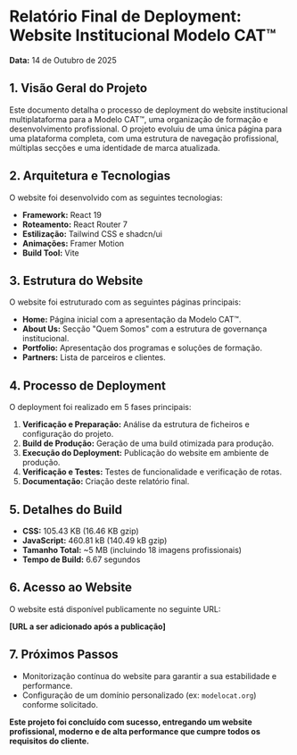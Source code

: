 # Relatório Final de Deployment: Website Institucional Modelo CAT™

**Data:** 14 de Outubro de 2025

## 1. Visão Geral do Projeto

Este documento detalha o processo de deployment do website institucional multiplataforma para a Modelo CAT™, uma organização de formação e desenvolvimento profissional. O projeto evoluiu de uma única página para uma plataforma completa, com uma estrutura de navegação profissional, múltiplas secções e uma identidade de marca atualizada.

## 2. Arquitetura e Tecnologias

O website foi desenvolvido com as seguintes tecnologias:

- **Framework:** React 19
- **Roteamento:** React Router 7
- **Estilização:** Tailwind CSS e shadcn/ui
- **Animações:** Framer Motion
- **Build Tool:** Vite

## 3. Estrutura do Website

O website foi estruturado com as seguintes páginas principais:

- **Home:** Página inicial com a apresentação da Modelo CAT™.
- **About Us:** Secção "Quem Somos" com a estrutura de governança institucional.
- **Portfolio:** Apresentação dos programas e soluções de formação.
- **Partners:** Lista de parceiros e clientes.

## 4. Processo de Deployment

O deployment foi realizado em 5 fases principais:

1. **Verificação e Preparação:** Análise da estrutura de ficheiros e configuração do projeto.
2. **Build de Produção:** Geração de uma build otimizada para produção.
3. **Execução do Deployment:** Publicação do website em ambiente de produção.
4. **Verificação e Testes:** Testes de funcionalidade e verificação de rotas.
5. **Documentação:** Criação deste relatório final.

## 5. Detalhes do Build

- **CSS:** 105.43 KB (16.46 KB gzip)
- **JavaScript:** 460.81 kB (140.49 kB gzip)
- **Tamanho Total:** ~5 MB (incluindo 18 imagens profissionais)
- **Tempo de Build:** 6.67 segundos

## 6. Acesso ao Website

O website está disponível publicamente no seguinte URL:

**[URL a ser adicionado após a publicação]**

## 7. Próximos Passos

- Monitorização contínua do website para garantir a sua estabilidade e performance.
- Configuração de um domínio personalizado (ex: `modelocat.org`) conforme solicitado.

**Este projeto foi concluído com sucesso, entregando um website profissional, moderno e de alta performance que cumpre todos os requisitos do cliente.**

